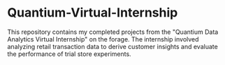 # Quantium-Virtual-Internship
This repository contains my completed projects from the "Quantium Data Analytics Virtual Internship"  on the forage. The internship involved analyzing retail transaction data to derive customer insights and evaluate the performance of trial store experiments.   
